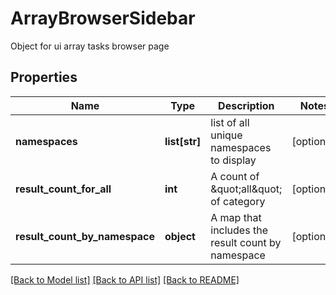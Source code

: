 # ArrayBrowserSidebar

Object for ui array tasks browser page

## Properties
Name | Type | Description | Notes
------------ | ------------- | ------------- | -------------
**namespaces** | **list[str]** | list of all unique namespaces to display | [optional] 
**result_count_for_all** | **int** | A count of \&quot;all\&quot; of category | [optional] 
**result_count_by_namespace** | **object** | A map that includes the result count by namespace | [optional] 

[[Back to Model list]](../README.md#documentation-for-models) [[Back to API list]](../README.md#documentation-for-api-endpoints) [[Back to README]](../README.md)


